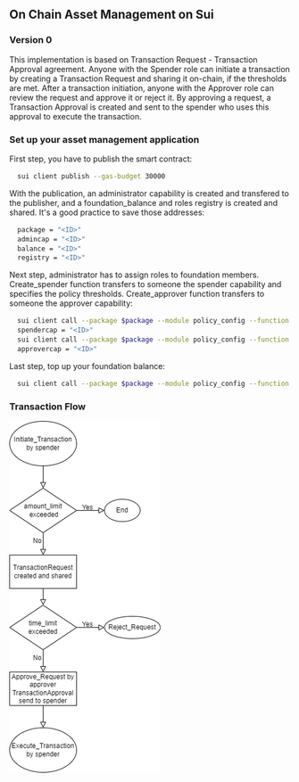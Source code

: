 ## On Chain Asset Management on Sui
### Version 0
This implementation is based on Transaction Request - Transaction Approval agreement. Anyone with the Spender role can initiate a transaction by creating a Transaction Request and sharing it on-chain, if the thresholds are met. After a transaction initiation, anyone with the Approver role can review the request and approve it or reject it. By approving a request, a Transaction Approval is created and sent to the spender who uses this approval to execute the transaction.   

### Set up your asset management application 
First step, you have to publish the smart contract:
```sh
  sui client publish --gas-budget 30000
```
With the publication, an administrator capability is created and transfered to the publisher, and a  foundation_balance and roles registry is created and shared. It's a good practice to save those addresses:
```sh
  package = "<ID>"
  admincap = "<ID>"
  balance = "<ID>"
  registry = "<ID>"
```
Next step, administrator has to assign roles to foundation members. Create_spender function transfers to someone the spender capability and specifies the policy thresholds. Create_approver function transfers to someone the approver capability:
```sh
  sui client call --package $package --module policy_config --function create_spender --args $admincap $registry <Spender_Address> 10000 10 --gas-budget 30000 
  spendercap = "<ID>"
  sui client call --package $package --module policy_config --function create_approver --args $admincap $registry <Approver_Address> --gas-budget 30000
  approvercap = "<ID>"
```
Last step, top up your foundation balance:
```sh
  sui client call --package $package --module policy_config --function top_up --args $balance <Coin_ID> --gas-budget 30000
```

### Transaction Flow
![tflow](https://github.com/MystenLabs/sui/blob/On-Chain-Asset-Management/dapps/on-chain-asset-management/risk_management/Transaction-flow.drawio.png)

